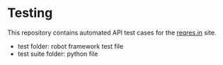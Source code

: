 # Testing
This repository contains automated API test cases for the [reqres.in](https://reqres.in) site. 
- test folder: robot framework test file
- test suite folder: python file

